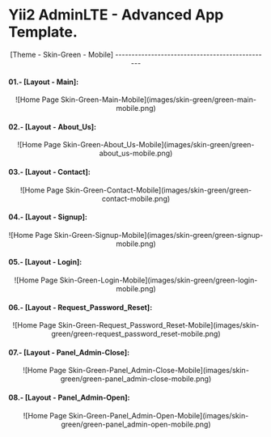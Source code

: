 Yii2 AdminLTE - Advanced App Template.
======================================

<p align= "center">[Theme - Skin-Green - Mobile]
------------------------------------------------

#### 01.- [Layout - Main]:

<p align= "center">![Home Page Skin-Green-Main-Mobile](images/skin-green/green-main-mobile.png)

#### 02.- [Layout - About_Us]:

<p align = "center">![Home Page Skin-Green-About_Us-Mobile](images/skin-green/green-about_us-mobile.png)

#### 03.- [Layout - Contact]:

<p align = "center">![Home Page Skin-Green-Contact-Mobile](images/skin-green/green-contact-mobile.png)

#### 04.- [Layout - Signup]:

<p align = "center">![Home Page Skin-Green-Signup-Mobile](images/skin-green/green-signup-mobile.png)

#### 05.- [Layout - Login]:

<p align = "center">![Home Page Skin-Green-Login-Mobile](images/skin-green/green-login-mobile.png)

#### 06.- [Layout - Request_Password_Reset]:

<p align = "center">![Home Page Skin-Green-Request_Password_Reset-Mobile](images/skin-green/green-request_password_reset-mobile.png)

#### 07.- [Layout - Panel_Admin-Close]:

<p align = "center">![Home Page Skin-Green-Panel_Admin-Close-Mobile](images/skin-green/green-panel_admin-close-mobile.png)

#### 08.- [Layout - Panel_Admin-Open]:

<p align = "center">![Home Page Skin-Green-Panel_Admin-Open-Mobile](images/skin-green/green-panel_admin-open-mobile.png)